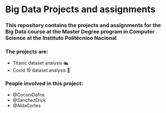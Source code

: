# Big Data Projects and assignments 

### This repository contains the projects and assignments for the Big Data course at the Master Degree program in Computer Science at the Instituto Politécnico Nacional

### The projects are:

- Titanic dataset analysis 🛳️
- Covid 19 dataset analysis 🦠


### People involved in this project:
- @CoconiDafne
- @SanchezErick
- @AldaCortes